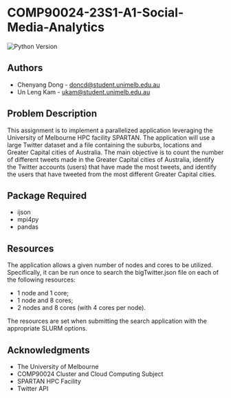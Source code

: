 # COMP90024-23S1-A1-Social-Media-Analytics
![Python Version](https://img.shields.io/badge/python-3.8%2B-blue)

## Authors
- Chenyang Dong - doncd@student.unimelb.edu.au
- Un Leng Kam - ukam@student.unimelb.edu.au

## Problem Description
This assignment is to implement a parallelized application leveraging the University of Melbourne HPC facility SPARTAN. The application will use a large Twitter dataset and a file containing the suburbs, locations and Greater Capital cities of Australia. The main objective is to count the number of different tweets made in the Greater Capital cities of Australia, identify the Twitter accounts (users) that have made the most tweets, and identify the users that have tweeted from the most different Greater Capital cities.

## Package Required
- ijson
- mpi4py
- pandas
  
## Resources
The application allows a given number of nodes and cores to be utilized. Specifically, it can be run once to search the bigTwitter.json file on each of the following resources:
- 1 node and 1 core;
- 1 node and 8 cores;
- 2 nodes and 8 cores (with 4 cores per node).

The resources are set when submitting the search application with the appropriate SLURM options.

## **Acknowledgments**
- The University of Melbourne
- COMP90024 Cluster and Cloud Computing Subject
- SPARTAN HPC Facility
- Twitter API
